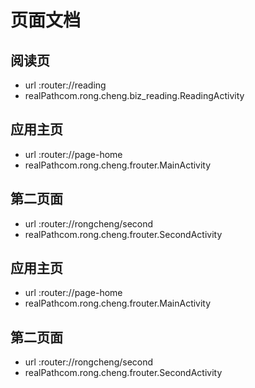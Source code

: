# 页面文档

## 阅读页 
- url :router://reading 
- realPathcom.rong.cheng.biz_reading.ReadingActivity 

## 应用主页 
- url :router://page-home 
- realPathcom.rong.cheng.frouter.MainActivity 

## 第二页面 
- url :router://rongcheng/second 
- realPathcom.rong.cheng.frouter.SecondActivity 

## 应用主页 
- url :router://page-home 
- realPathcom.rong.cheng.frouter.MainActivity 

## 第二页面 
- url :router://rongcheng/second 
- realPathcom.rong.cheng.frouter.SecondActivity 

